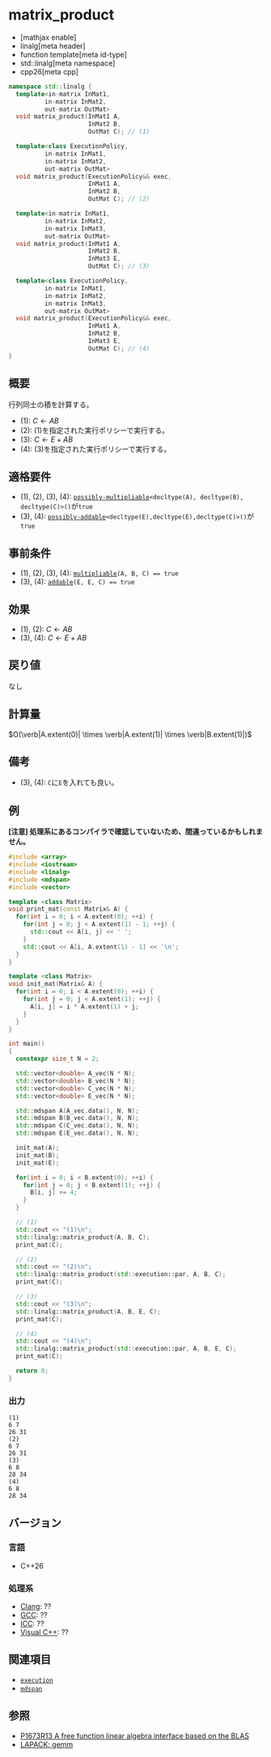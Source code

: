 # matrix_product


* [mathjax enable]
* linalg[meta header]
* function template[meta id-type]
* std::linalg[meta namespace]
* cpp26[meta cpp]


```cpp
namespace std::linalg {
  template<in-matrix InMat1,
          in-matrix InMat2,
          out-matrix OutMat>
  void matrix_product(InMat1 A,
                      InMat2 B,
                      OutMat C); // (1)

  template<class ExecutionPolicy,
          in-matrix InMat1,
          in-matrix InMat2,
          out-matrix OutMat>
  void matrix_product(ExecutionPolicy&& exec,
                      InMat1 A,
                      InMat2 B,
                      OutMat C); // (2)

  template<in-matrix InMat1,
          in-matrix InMat2,
          in-matrix InMat3,
          out-matrix OutMat>
  void matrix_product(InMat1 A,
                      InMat2 B,
                      InMat3 E,
                      OutMat C); // (3)

  template<class ExecutionPolicy,
          in-matrix InMat1,
          in-matrix InMat2,
          in-matrix InMat3,
          out-matrix OutMat>
  void matrix_product(ExecutionPolicy&& exec,
                      InMat1 A,
                      InMat2 B,
                      InMat3 E,
                      OutMat C); // (4)
}
```


## 概要
行列同士の積を計算する。

- (1): $C \leftarrow AB$
- (2): (1)を指定された実行ポリシーで実行する。
- (3): $C \leftarrow E + AB$
- (4): (3)を指定された実行ポリシーで実行する。


## 適格要件
- (1), (2), (3), (4): [`possibly-multipliable`](possibly-multipliable.md)`<decltype(A), decltype(B), decltype(C)>()`が`true`
- (3), (4): [`possibly-addable`](possibly-addable.md)`<decltype(E),decltype(E),decltype(C)>()`が`true`


## 事前条件
- (1), (2), (3), (4): [`multipliable`](multipliable.md)`(A, B, C) == true`
- (3), (4): [`addable`](addable.md)`(E, E, C) == true`


## 効果
- (1), (2): $C \leftarrow AB$
- (3), (4): $C \leftarrow E + AB$


## 戻り値
なし


## 計算量
$O(\verb|A.extent(0)| \times \verb|A.extent(1)| \times \verb|B.extent(1)|)$


## 備考
- (3), (4): `C`に`E`を入れても良い。


## 例
**[注意] 処理系にあるコンパイラで確認していないため、間違っているかもしれません。**

```cpp example
#include <array>
#include <iostream>
#include <linalg>
#include <mdspan>
#include <vector>

template <class Matrix>
void print_mat(const Matrix& A) {
  for(int i = 0; i < A.extent(0); ++i) {
    for(int j = 0; j < A.extent(1) - 1; ++j) {
      std::cout << A[i, j] << ' ';
    }
    std::cout << A[i, A.extent(1) - 1] << '\n';
  }
}

template <class Matrix>
void init_mat(Matrix& A) {
  for(int i = 0; i < A.extent(0); ++i) {
    for(int j = 0; j < A.extent(1); ++j) {
      A[i, j] = i * A.extent(1) + j;
    }
  }
}

int main()
{
  constexpr size_t N = 2;

  std::vector<double> A_vec(N * N);
  std::vector<double> B_vec(N * N);
  std::vector<double> C_vec(N * N);
  std::vector<double> E_vec(N * N);

  std::mdspan A(A_vec.data(), N, N);
  std::mdspan B(B_vec.data(), N, N);
  std::mdspan C(C_vec.data(), N, N);
  std::mdspan E(E_vec.data(), N, N);

  init_mat(A);
  init_mat(B);
  init_mat(E);

  for(int i = 0; i < B.extent(0); ++i) {
    for(int j = 0; j < B.extent(1); ++j) {
      B[i, j] += 4;
    }
  }

  // (1)
  std::cout << "(1)\n";
  std::linalg::matrix_product(A, B, C);
  print_mat(C);

  // (2)
  std::cout << "(2)\n";
  std::linalg::matrix_product(std::execution::par, A, B, C);
  print_mat(C);

  // (3)
  std::cout << "(3)\n";
  std::linalg::matrix_product(A, B, E, C);
  print_mat(C);

  // (4)
  std::cout << "(4)\n";
  std::linalg::matrix_product(std::execution::par, A, B, E, C);
  print_mat(C);

  return 0;
}
```


### 出力
```
(1)
6 7
26 31
(2)
6 7
26 31
(3)
6 8
28 34
(4)
6 8
28 34
```


## バージョン
### 言語
- C++26

### 処理系
- [Clang](/implementation.md#clang): ??
- [GCC](/implementation.md#gcc): ??
- [ICC](/implementation.md#icc): ??
- [Visual C++](/implementation.md#visual_cpp): ??


## 関連項目
- [`execution`](/reference/execution.md)
- [`mdspan`](/reference/mdspan.md)


## 参照
- [P1673R13 A free function linear algebra interface based on the BLAS](https://www.open-std.org/jtc1/sc22/wg21/docs/papers/2023/p1673r13.html)
- [LAPACK: gemm](https://netlib.org/lapack/explore-html/dd/d09/group__gemm.html)

